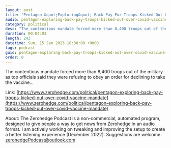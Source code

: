 ```yaml
---
layout: post
title: "Pentagon &quot;Exploring&quot; Back-Pay For Troops Kicked Out Over COVID Vaccine Mandate"
audio: pentagon-exploring-back-pay-troops-kicked-out-over-covid-vaccine-mandate-0
category: political
desc: "The contentious mandate forced more than 8,400 troops out of the military as top officials said they were refusing to obey an order for declining to take the vaccine..."
duration: 00:04:03
length: 243
datetime: Sun, 15 Jan 2023 18:30:00 +0000
tags: podcast
guid: pentagon-exploring-back-pay-troops-kicked-out-over-covid-vaccine-mandate-0
order: 0
---
```

The contentious mandate forced more than 8,400 troops out of the military as top officials said they were refusing to obey an order for declining to take the vaccine...

Link: [https://www.zerohedge.com/political/pentagon-exploring-back-pay-troops-kicked-out-over-covid-vaccine-mandate](https://www.zerohedge.com/political/pentagon-exploring-back-pay-troops-kicked-out-over-covid-vaccine-mandate)

About: The Zerohedge Podcast is a non-commercial, automated program, designed to give people a way to get news from Zerohedge in an audio format.  I am actively working on tweaking and improving the setup to create a better listening experience (December 2022).  Suggestions are welcome: [zerohedgePodcast@outlook.com](mailto:zerohedgePodcast@outlook.com)